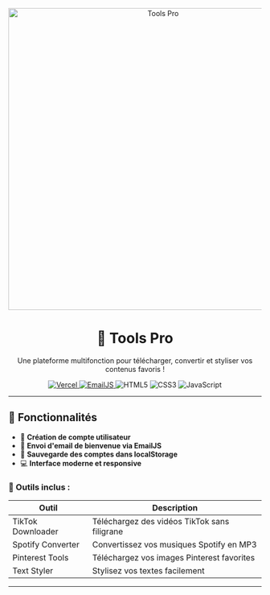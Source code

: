 <p align="center">
  <img src="https://files.catbox.moe/oynqxj.jpg" alt="Tools Pro" width="600"/>
</p>

<h1 align="center">🚀 Tools Pro</h1>
<p align="center">
  Une plateforme multifonction pour télécharger, convertir et styliser vos contenus favoris !
</p>

<p align="center">
  <a href="https://vercel.com/">
    <img src="https://img.shields.io/badge/Deploy-Vercel-000000?style=for-the-badge&logo=vercel" alt="Vercel">
  </a>
  <a href="https://emailjs.com/">
    <img src="https://img.shields.io/badge/EmailJS-Frontend-blue?style=for-the-badge&logo=emailjs" alt="EmailJS">
  </a>
  <img src="https://img.shields.io/badge/HTML5-orange?style=for-the-badge&logo=html5" alt="HTML5">
  <img src="https://img.shields.io/badge/CSS3-blue?style=for-the-badge&logo=css3" alt="CSS3">
  <img src="https://img.shields.io/badge/JavaScript-yellow?style=for-the-badge&logo=javascript" alt="JavaScript">
</p>

---

## 🌟 Fonctionnalités

- 🎯 **Création de compte utilisateur**  
- 📧 **Envoi d'email de bienvenue via EmailJS**  
- 📝 **Sauvegarde des comptes dans localStorage**  
- 💻 **Interface moderne et responsive**  

### 🔧 Outils inclus :

| Outil | Description |
|-------|-------------|
| TikTok Downloader | Téléchargez des vidéos TikTok sans filigrane |
| Spotify Converter | Convertissez vos musiques Spotify en MP3 |
| Pinterest Tools | Téléchargez vos images Pinterest favorites |
| Text Styler | Stylisez vos textes facilement |

---
